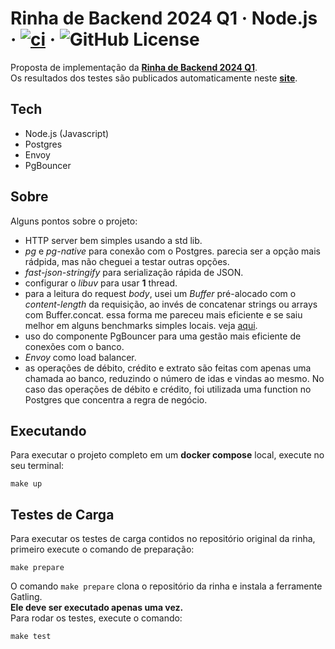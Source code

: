 # Rinha de Backend 2024 Q1 · Node.js · [![ci](https://github.com/vitorsalgado/rinha-2024-q1-nodejs/actions/workflows/ci.yml/badge.svg)](https://github.com/vitorsalgado/rinha-2024-q1-nodejs/actions/workflows/ci.yml) · ![GitHub License](https://img.shields.io/github/license/vitorsalgado/rinha-2024-q1)

Proposta de implementação da **[Rinha de Backend 2024 Q1](https://github.com/zanfranceschi/rinha-de-backend-2024-q1)**.  
Os resultados dos testes são publicados automaticamente neste **[site](https://vitorsalgado.github.io/rinha-2024-q1-nodejs/)**.

## Tech

- Node.js (Javascript)
- Postgres
- Envoy
- PgBouncer

## Sobre

Alguns pontos sobre o projeto:  

- HTTP server bem simples usando a std lib.
- _pg_ e _pg-native_ para conexão com o Postgres. parecia ser a opção mais rádpida, mas não cheguei a testar outras opções.
- _fast-json-stringify_ para serialização rápida de JSON.
- configurar o _libuv_ para usar **1** thread.
- para a leitura do request _body_, usei um _Buffer_ pré-alocado com o _content-length_ da requisição, ao invés de concatenar strings ou arrays com Buffer.concat. essa forma me pareceu mais eficiente e se saiu melhor em alguns benchmarks simples locais. veja [aqui](./src/index.js#L258).
- uso do componente PgBouncer para uma gestão mais eficiente de conexões com o banco.
- _Envoy_ como load balancer.
- as operações de débito, crédito e extrato são feitas com apenas uma chamada ao banco, reduzindo o número de idas e vindas ao mesmo. No caso das operações de débito e crédito, foi utilizada uma function no Postgres que concentra a regra de negócio.

## Executando

Para executar o projeto completo em um **docker compose** local, execute no seu terminal:
```
make up
```

## Testes de Carga

Para executar os testes de carga contidos no repositório original da rinha, 
primeiro execute o comando de preparação:
```
make prepare
```

O comando `make prepare` clona o repositório da rinha e instala a ferramente Gatling.  
**Ele deve ser executado apenas uma vez.**  
Para rodar os testes, execute o comando:
```
make test
```

